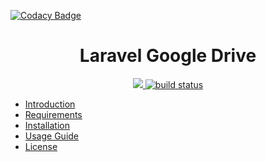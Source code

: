 
[![Codacy Badge](https://api.codacy.com/project/badge/Grade/fd555c6b1c9d48fa82e0d237314b9d6a)](https://app.codacy.com/gh/fnsc/laravel-google-drive?utm_source=github.com&utm_medium=referral&utm_content=fnsc/laravel-google-drive&utm_campaign=Badge_Grade_Settings)

<h1 align="center">Laravel Google Drive</h1>

<p align="center">
    <a href="https://github.com/fnsc/laravel-google-drive/graphs/contributors" alt="Contributors">
        <img src="https://img.shields.io/github/contributors/fnsc/laravel-google-drive" />
    </a>
    <a href="https://circleci.com/gh/badges/shields/tree/master">
        <img src="https://img.shields.io/circleci/project/github/badges/shields/master" alt="build status">
    </a>
</p>


- [Introduction](#introduction)
- [Requirements](#requirements)
- [Installation](#installation)
- [Usage Guide](#usage)
- [License](#license)